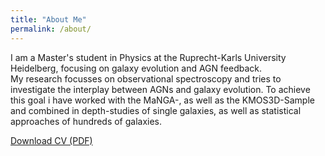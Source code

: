 ```yaml
---
title: "About Me"
permalink: /about/
---
```


I am a Master's student in Physics at the Ruprecht-Karls University Heidelberg, focusing on galaxy evolution and AGN feedback.  
My research focusses on observational spectroscopy and tries to investigate the interplay between AGNs and galaxy evolution. To achieve this goal i have worked with the MaNGA-, as well as the KMOS3D-Sample and combined in depth-studies of single galaxies, as well as statistical approaches of hundreds of galaxies.

[Download CV (PDF)](/files/cv.pdf)

